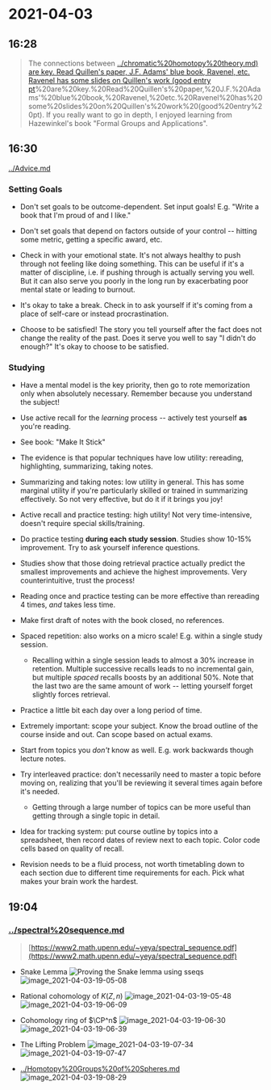 # 2021-04-03

## 16:28

> The connections between [../chromatic%20homotopy%20theory.md) are key. Read Quillen's paper, J.F. Adams' blue book, Ravenel, etc. Ravenel has some slides on Quillen's work (good entry pt](../chromatic%20homotopy%20theory.md)%20are%20key.%20Read%20Quillen's%20paper,%20J.F.%20Adams'%20blue%20book,%20Ravenel,%20etc.%20Ravenel%20has%20some%20slides%20on%20Quillen's%20work%20(good%20entry%20pt). If you really want to go in depth, I enjoyed learning from Hazewinkel's book "Formal Groups and Applications".

## 16:30

[../Advice.md](../Advice.md)

### Setting Goals

- Don't set goals to be outcome-dependent.
  Set input goals!
  E.g. "Write a book that I'm proud of and I like."

- Don't set goals that depend on factors outside of your control -- hitting some metric, getting a specific award, etc.

- Check in with your emotional state.
  It's not always healthy to push through not feeling like doing something.
  This can be useful if it's a matter of discipline, i.e. if pushing through is actually serving you well.
  But it can also serve you poorly in the long run by exacerbating poor mental state or leading to burnout.

- It's okay to take a break.
  Check in to ask yourself if it's coming from a place of self-care or instead procrastination.

- Choose to be satisfied!
  The story you tell yourself after the fact does not change the reality of the past.
  Does it serve you well to say "I didn't do enough?"
  It's okay to choose to be satisfied.

### Studying

- Have a mental model is the key priority, then go to rote memorization only when absolutely necessary.
  Remember because you understand the subject!

- Use active recall for the *learning* process -- actively test yourself **as** you're reading.

- See book: "Make It Stick"

- The evidence is that popular techniques have low utility: rereading, highlighting, summarizing, taking notes.

- Summarizing and taking notes: low utility in general.
  This has some marginal utility if you're particularly skilled or trained in summarizing effectively.
  So not very effective, but do it if it brings you joy!

- Active recall and practice testing: high utility!
  Not very time-intensive, doesn't require special skills/training.

- Do practice testing **during each study session**.
  Studies show 10-15% improvement.
  Try to ask yourself inference questions.

- Studies show that those doing retrieval practice actually predict the smallest improvements and achieve the highest improvements.
  Very counterintuitive, trust the process!
  
- Reading once and practice testing can be more effective than rereading 4 times, *and* takes less time.

- Make first draft of notes with the book closed, no references.

- Spaced repetition: also works on a micro scale!
  E.g. within a single study session.

  - Recalling within a single session leads to almost a 30% increase in retention.
    Multiple successive recalls leads to no incremental gain, but multiple *spaced* recalls boosts by an additional 50%.
    Note that the last two are the same amount of work -- letting yourself forget slightly forces retrieval.

- Practice a little bit each day over a long period of time.

- Extremely important: scope your subject.
  Know the broad outline of the course inside and out.
  Can scope based on actual exams.

- Start from topics you *don't* know as well.
  E.g. work backwards though lecture notes.

- Try interleaved practice: don't necessarily need to master a topic before moving on, realizing that you'll be reviewing it several times again before it's needed.

  - Getting through a large number of topics can be more useful than getting through a single topic in detail.

- Idea for tracking system:
  put course outline by topics into a spreadsheet, then record dates of review next to each topic.
  Color code cells based on quality of recall.

- Revision needs to be a fluid process, not worth timetabling down to each section due to different time requirements for each.
  Pick what makes your brain work the hardest.

## 19:04

### [../spectral%20sequence.md](../spectral%20sequence.md)

> [https://www2.math.upenn.edu/~yeya/spectral_sequence.pdf](https://www2.math.upenn.edu/~yeya/spectral_sequence.pdf)

- Snake Lemma
![Proving the Snake lemma using sseqs](_attachments/image_2021-04-03-19-04-51.png)
![image_2021-04-03-19-05-08](_attachments/image_2021-04-03-19-05-08.png)

- Rational cohomology of $K(Z, n)$
![image_2021-04-03-19-05-48](_attachments/image_2021-04-03-19-05-48.png)
![image_2021-04-03-19-06-09](_attachments/image_2021-04-03-19-06-09.png)

- Cohomology ring of $\CP^n$
![image_2021-04-03-19-06-30](_attachments/image_2021-04-03-19-06-30.png)
![image_2021-04-03-19-06-39](_attachments/image_2021-04-03-19-06-39.png)

- The Lifting Problem
![image_2021-04-03-19-07-34](_attachments/image_2021-04-03-19-07-34.png)
![image_2021-04-03-19-07-47](_attachments/image_2021-04-03-19-07-47.png)

- [../Homotopy%20Groups%20of%20Spheres.md](../Homotopy%20Groups%20of%20Spheres.md)
![image_2021-04-03-19-08-29](_attachments/image_2021-04-03-19-08-29.png)

